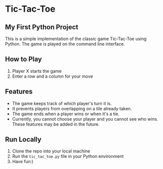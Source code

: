 # Tic-Tac-Toe 

## My First Python Project
This is a simple implementation of the classic game Tic-Tac-Toe using Python. The game is played on the command line interface.

## How to Play
1. Player X starts the game
2. Enter a row and a column for your move

## Features
- The game keeps track of which player's turn it is.
- It prevents players from overlapping on a tile already taken.
- The game ends when a player wins or when it's a tie.
- Currently, you cannot choose your player and you cannot see who wins. These features may be added in the future.

## Run Locally
1. Clone the repo into your local machine
2. Run the `tic_tac_toe.py` file in your Python environment
3. Have fun:)

